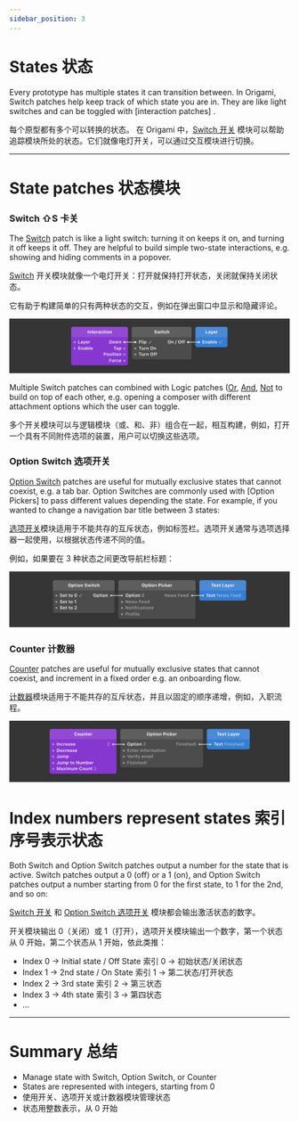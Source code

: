 ```yaml
---
sidebar_position: 3
---
```


# States 状态

Every prototype has multiple states it can transition between. In Origami, Switch patches help keep track of which state you are in. They are like light switches and can be toggled with [interaction patches] .

每个原型都有多个可以转换的状态。 在 Origami 中，[Switch 开关](./../Utility/Switch.md) 模块可以帮助追踪模块所处的状态。它们就像电灯开关，可以通过交互模块进行切换。

---

# State patches 状态模块

### Switch ⇧S 卡关

The [Switch](./../Utility/Switch.md) patch is like a light switch: turning it on keeps it on, and turning it off keeps it off. They are helpful to build simple two-state interactions, e.g. showing and hiding comments in a popover.

[Switch](./../Utility/Switch.md) 开关模块就像一个电灯开关：打开就保持打开状态，关闭就保持关闭状态。

它有助于构建简单的只有两种状态的交互，例如在弹出窗口中显示和隐藏评论。

![](./../../../static/img/docs/Patch%20Editor/states-1.png)

Multiple Switch patches can combined with Logic patches ([Or](./../Logic/Or.md), [And](./../Logic/And.md), [Not](./../Logic/Not.md) to build on top of each other, e.g. opening a composer with different attachment options which the user can toggle.

多个开关模块可以与逻辑模块（或、和、非）组合在一起，相互构建，例如，打开一个具有不同附件选项的装置，用户可以切换这些选项。

### Option Switch 选项开关

[Option Switch](./../Utility/Option%20Switch.md) patches are useful for mutually exclusive states that cannot coexist, e.g. a tab bar. Option Switches are commonly used with [Option Pickers] to pass different values depending the state. For example, if you wanted to change a navigation bar title between 3 states:

[选项开关](./../Utility/Option%20Switch.md)模块适用于不能共存的互斥状态，例如标签栏。选项开关通常与选项选择器一起使用，以根据状态传递不同的值。

例如，如果要在 3 种状态之间更改导航栏标题：

![](./../../../static/img/docs/Patch%20Editor/states-2.png)

### Counter 计数器

[Counter](./../Utility/Counter.md) patches are useful for mutually exclusive states that cannot coexist, and increment in a fixed order e.g. an onboarding flow.

[计数器](./../Utility/Counter.md)模块适用于不能共存的互斥状态，并且以固定的顺序递增，例如，入职流程。

![](./../../../static/img/docs/Patch%20Editor/states-3.png)

# Index numbers represent states 索引序号表示状态

Both Switch and Option Switch patches output a number for the state that is active. Switch patches output a 0 (off) or a 1 (on), and Option Switch patches output a number starting from 0 for the first state, to 1 for the 2nd, and so on:

[Switch 开关](./../Utility/Switch.md) 和 [Option Switch 选项开关](./../Utility/Option%20Switch.md) 模块都会输出激活状态的数字。

开关模块输出 0（关闭）或 1（打开），选项开关模块输出一个数字，第一个状态从 0 开始，第二个状态从 1 开始，依此类推：

- Index 0 → Initial state / Off State 索引 0 → 初始状态/关闭状态
- Index 1 → 2nd state / On State 索引 1 → 第二状态/打开状态
- Index 2 → 3rd state 索引 2 → 第三状态
- Index 3 → 4th state 索引 3 → 第四状态
- ...

---

# Summary 总结

- Manage state with Switch, Option Switch, or Counter
- States are represented with integers, starting from 0
- 使用开关、选项开关或计数器模块管理状态
- 状态用整数表示，从 0 开始
